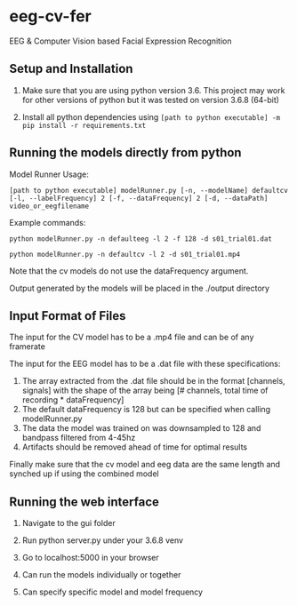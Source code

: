 # eeg-cv-fer
EEG &amp; Computer Vision based Facial Expression Recognition

## Setup and Installation

1. Make sure that you are using python version 3.6. This project may work for other versions of python but it was tested on version 3.6.8 (64-bit)

2. Install all python dependencies using `[path to python executable] -m pip install -r requirements.txt`

## Running the models directly from python

Model Runner Usage:

`[path to python executable] modelRunner.py [-n, --modelName] defaultcv [-l, --labelFrequency] 2 [-f, --dataFrequency] 2 [-d, --dataPath] video_or_eegfilename`

Example commands:

`python modelRunner.py -n defaulteeg -l 2 -f 128 -d s01_trial01.dat`

`python modelRunner.py -n defaultcv -l 2 -d s01_trial01.mp4`

Note that the cv models do not use the dataFrequency argument.

Output generated by the models will be placed in the ./output directory

## Input Format of Files

The input for the CV model has to be a .mp4 file and can be of any framerate

The input for the EEG model has to be a .dat file with these specifications:
1. The array extracted from the .dat file should be in the format [channels, signals] with the shape of the array being [# channels, total time of recording * dataFrequency]
2. The default dataFrequency is 128 but can be specified when calling modelRunner.py
3. The data the model was trained on was downsampled to 128 and bandpass filtered from 4-45hz
4. Artifacts should be removed ahead of time for optimal results

Finally make sure that the cv model and eeg data are the same length and synched up if using the combined model

## Running the web interface

1. Navigate to the gui folder

2. Run python server.py under your 3.6.8 venv

3. Go to localhost:5000 in your browser

4. Can run the models individually or together

5. Can specify specific model and model frequency 
